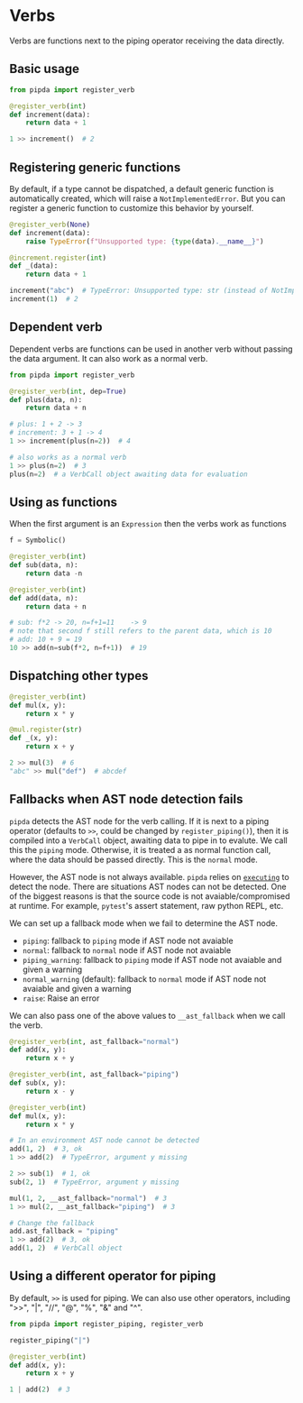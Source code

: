 # Verbs

Verbs are functions next to the piping operator receiving the data directly.

## Basic usage

```python
from pipda import register_verb

@register_verb(int)
def increment(data):
    return data + 1

1 >> increment()  # 2
```

## Registering generic functions

By default, if a type cannot be dispatched, a default generic function is automatically created, which will raise a `NotImplementedError`. But you can register a generic function to customize this behavior by yourself.

```python
@register_verb(None)
def increment(data):
    raise TypeError(f"Unsupported type: {type(data).__name__}")

@increment.register(int)
def _(data):
    return data + 1

increment("abc")  # TypeError: Unsupported type: str (instead of NotImplementedError)
increment(1)  # 2
```

## Dependent verb

Dependent verbs are functions can be used in another verb without passing the
data argument. It can also work as a normal verb.

```python
from pipda import register_verb

@register_verb(int, dep=True)
def plus(data, n):
    return data + n

# plus: 1 + 2 -> 3
# increment: 3 + 1 -> 4
1 >> increment(plus(n=2))  # 4

# also works as a normal verb
1 >> plus(n=2)  # 3
plus(n=2)  # a VerbCall object awaiting data for evaluation
```

## Using as functions

When the first argument is an `Expression` then the verbs work as functions

```python
f = Symbolic()

@register_verb(int)
def sub(data, n):
    return data -n

@register_verb(int)
def add(data, n):
    return data + n

# sub: f*2 -> 20, n=f+1=11    -> 9
# note that second f still refers to the parent data, which is 10
# add: 10 + 9 = 19
10 >> add(n=sub(f*2, n=f+1))  # 19
```

## Dispatching other types

```python
@register_verb(int)
def mul(x, y):
    return x * y

@mul.register(str)
def _(x, y):
    return x + y

2 >> mul(3)  # 6
"abc" >> mul("def")  # abcdef
```

## Fallbacks when AST node detection fails

`pipda` detects the AST node for the verb calling. If it is next to a piping
operator (defaults to `>>`, could be changed by `register_piping()`), then it
is compiled into a `VerbCall` object, awaiting data to pipe in to evalute. We
call this the `piping` mode. Otherwise, it is treated a as normal function
call, where the data should be passed directly. This is the `normal` mode.

However, the AST node is not always available. `pipda` relies on
[`executing`][1] to detect the node. There are situations AST nodes can not be
detected. One of the biggest reasons is that the source code is not
avaiable/compromised at runtime. For example, `pytest`'s assert statement,
raw python REPL, etc.

We can set up a fallback mode when we fail to determine the AST node.

- `piping`: fallback to `piping` mode if AST node not avaiable
- `normal`: fallback to `normal` node if AST node not avaiable
- `piping_warning`: fallback to `piping` mode if AST node not avaiable and given a warning
- `normal_warning` (default): fallback to `normal` mode if AST node not avaiable and given a warning
- `raise`: Raise an error

We can also pass one of the above values to `__ast_fallback` when we call the verb.

```python
@register_verb(int, ast_fallback="normal")
def add(x, y):
    return x + y

@register_verb(int, ast_fallback="piping")
def sub(x, y):
    return x - y

@register_verb(int)
def mul(x, y):
    return x * y

# In an environment AST node cannot be detected
add(1, 2)  # 3, ok
1 >> add(2)  # TypeError, argument y missing

2 >> sub(1)  # 1, ok
sub(2, 1)  # TypeError, argument y missing

mul(1, 2, __ast_fallback="normal")  # 3
1 >> mul(2, __ast_fallback="piping")  # 3

# Change the fallback
add.ast_fallback = "piping"
1 >> add(2)  # 3, ok
add(1, 2)  # VerbCall object
```

## Using a different operator for piping

By default, `>>` is used for piping. We can also use other operators, including
">>", "|", "//", "@", "%", "&" and "^".

```python
from pipda import register_piping, register_verb

register_piping("|")

@register_verb(int)
def add(x, y):
    return x + y

1 | add(2)  # 3
```

[1]: https://github.com/alexmojaki/executing
